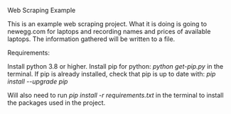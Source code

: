Web Scraping Example

This is an example web scraping project. What it is doing is going to newegg.com for laptops and recording names and prices of available laptops.
The information gathered will be written to a file.


Requirements:

Install python 3.8 or higher.
Install pip for python: _python get-pip.py_ in the terminal.
If pip is already installed, check that pip is up to date with:  _pip install --upgrade pip_

Will also need to run 
_pip install -r requirements.txt_ in the terminal to install the packages used in the project. 

